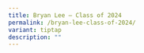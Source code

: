 ```yaml
---
title: Bryan Lee – Class of 2024
permalink: /bryan-lee-class-of-2024/
variant: tiptap
description: ""
---
```

